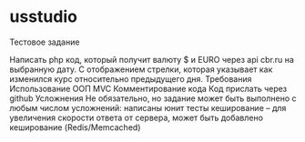 # usstudio
Тестовое задание

Написать php код, который получит валюту $ и EURO через api cbr.ru на выбранную дату. С отображением стрелки, которая указывает как изменился курс относительно предыдущего дня. 
Требования
Использование ООП
MVC
Комментирование кода
Код прислать через github
Усложнения
Не обязательно, но задание может быть выполнено с любым числом усложнений:
написаны юнит тесты
кеширование – для увеличения скорости ответа от сервера, может быть добавлено кеширование (Redis/Memcached)

